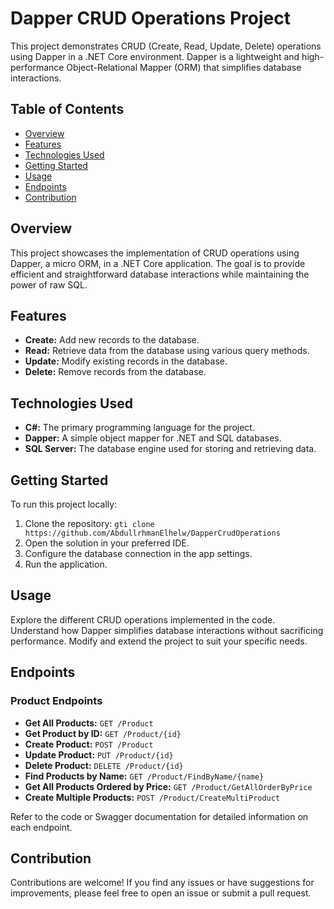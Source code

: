 # Dapper CRUD Operations Project

This project demonstrates CRUD (Create, Read, Update, Delete) operations using Dapper in a .NET Core environment. Dapper is a lightweight and high-performance Object-Relational Mapper (ORM) that simplifies database interactions.

## Table of Contents

- [Overview](#overview)
- [Features](#features)
- [Technologies Used](#technologies-used)
- [Getting Started](#getting-started)
- [Usage](#usage)
- [Endpoints](#endpoints)
- [Contribution](#contribution)

## Overview

This project showcases the implementation of CRUD operations using Dapper, a micro ORM, in a .NET Core application. The goal is to provide efficient and straightforward database interactions while maintaining the power of raw SQL.

## Features

- **Create:** Add new records to the database.
- **Read:** Retrieve data from the database using various query methods.
- **Update:** Modify existing records in the database.
- **Delete:** Remove records from the database.

## Technologies Used

- **C#:** The primary programming language for the project.
- **Dapper:** A simple object mapper for .NET and SQL databases.
- **SQL Server:** The database engine used for storing and retrieving data.

## Getting Started

To run this project locally:

1. Clone the repository: `gti clone https://github.com/AbdullrhmanElhelw/DapperCrudOperations`
2. Open the solution in your preferred IDE.
3. Configure the database connection in the app settings.
4. Run the application.

## Usage

Explore the different CRUD operations implemented in the code. Understand how Dapper simplifies database interactions without sacrificing performance. Modify and extend the project to suit your specific needs.

## Endpoints

### Product Endpoints

- **Get All Products:** `GET /Product`
- **Get Product by ID:** `GET /Product/{id}`
- **Create Product:** `POST /Product`
- **Update Product:** `PUT /Product/{id}`
- **Delete Product:** `DELETE /Product/{id}`
- **Find Products by Name:** `GET /Product/FindByName/{name}`
- **Get All Products Ordered by Price:** `GET /Product/GetAllOrderByPrice`
- **Create Multiple Products:** `POST /Product/CreateMultiProduct`

Refer to the code or Swagger documentation for detailed information on each endpoint.

## Contribution

Contributions are welcome! If you find any issues or have suggestions for improvements, please feel free to open an issue or submit a pull request.

